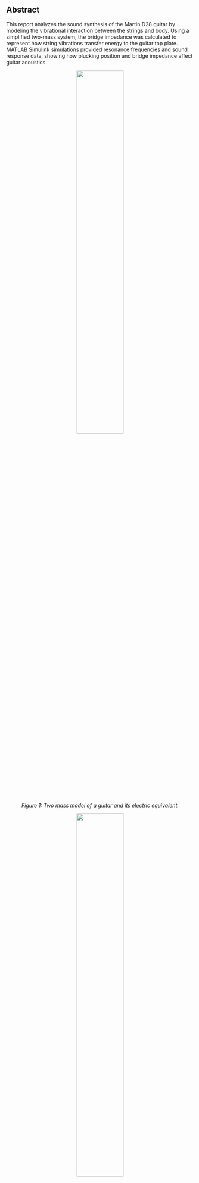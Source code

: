 ## Abstract

This report analyzes the sound synthesis of the Martin D28 guitar by modeling the vibrational interaction between the strings and body. Using a simplified two-mass system, the bridge impedance was calculated to represent how string vibrations transfer energy to the guitar top plate. MATLAB Simulink simulations provided resonance frequencies and sound response data, showing how plucking position and bridge impedance affect guitar acoustics.



<p align="center" width="100%">
    <img width="50%" src="https://github.com/user-attachments/assets/2cc035c1-e0b8-4cfa-9327-f0de6c8ac6aa">
</p>

<p align="center"><i>Figure 1: Two mass model of a guitar and its electric equivalent.</i></p>

<p align="center" width="100%">
    <img width="50%" src="https://github.com/user-attachments/assets/0bb104fb-92f1-4ad7-931e-df8f695028ab">
</p>

<p align="center"><i>Figure 2: Dual delay-line waveguide model for an acoustic guitar.</i></p>



